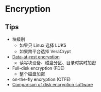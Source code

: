# Encryption

## Tips

* 块级别
  * 如果只 Linux 选择 LUKS
  * 如果跨平台选择 VeraCrypt
* [Data-at-rest encryption](https://wiki.archlinux.org/index.php/Data-at-rest_encryption)
  * 读写块设备、磁盘分区、目录时实时加密
* Full-disk encryption (FDE)
  * 整个磁盘加密
* on-the-fly encryption (OTFE)
* [Comparison of disk encryption software](https://en.wikipedia.org/wiki/Comparison_of_disk_encryption_software)

